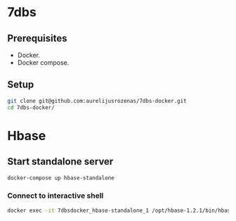 7dbs
====

Prerequisites
-------------
- Docker.
- Docker compose.

Setup
-----
```bash
git clone git@github.com:aurelijusrozenas/7dbs-docker.git
cd 7dbs-docker/
```

Hbase
=====

## Start standalone server
```bash
docker-compose up hbase-standalone
```

### Connect to interactive shell
```bash
docker exec -it 7dbsdocker_hbase-standalone_1 /opt/hbase-1.2.1/bin/hbase shell
```
